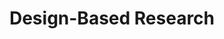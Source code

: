 ---
layout: topic
title: "Design-Based Research"
group: research-principles-and-methodologies
category: design-based-research
permalink: /research-principles-and-methodologies/design-based-research
sidebar:
  nav: "side-nav"
---